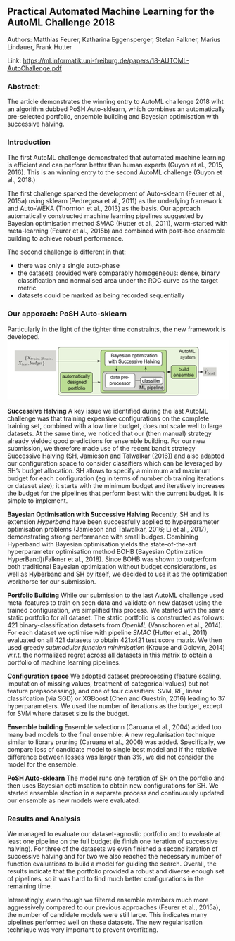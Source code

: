 ## Practical Automated Machine Learning for the AutoML Challenge 2018

Authors: Matthias Feurer, Katharina Eggensperger, Stefan Falkner, Marius Lindauer, Frank Hutter

Link: https://ml.informatik.uni-freiburg.de/papers/18-AUTOML-AutoChallenge.pdf

### Abstract:

The article demonstrates the winning entry to AutoML challenge 2018 wiht an algorithm dubbed PoSH Auto-sklearn, which combines an automatically pre-selected portfolio, ensemble building and Bayesian optimisation with successive halving. 

### Introduction
The first AutoML challenge demonstrated that automated machine learning is efficient and can perform better than human experts  (Guyon et al., 2015, 2016). This is an winning entry to the second AutoML challenge (Guyon et al., 2018.)

The first challenge sparked the development of Auto-sklearn (Feurer et al., 2015a) using sklearn  (Pedregosa et al., 2011) as the underlying framework and Auto-WEKA  (Thornton et al., 2013) as the basis. Our approach automatically constructed machine learning pipelines suggested by Bayesian optimisation method SMAC (Hutter et al., 2011), warm-started with meta-learning  (Feurer et al., 2015b) and combined with post-hoc ensemble building to achieve robust performance.

The second challenge is different in that:
- there was only a single auto-phase
- the datasets provided were comparably homogeneous: dense, binary classification and normalised area under the ROC curve as the target metric
- datasets could be marked as being recorded sequentially

### Our apporach: PoSH Auto-sklearn
Particularly in the light of the tighter time constraints, the new framework is developed. ![Image](https://github.com/zhangsushen1992/zhangsushen.github.io/blob/master/Research/Architectural_search/figures/auto_frame.png)

**Successive Halving**
A key issue we identified during the last AutoML challenge was that training expensive configurations on the complete training set, combined with a low time budget, does not scale well to large datasets. At the same time, we noticed that our (then manual) strategy already yielded good predictions for ensemble building. For our new submission, we therefore made use of the recent bandit strategy Successive Halving (SH, Jamieson and Talwalkar (2016)) and also adapted our configuration space to consider classifiers which can be leveraged by SH’s budget allocation. SH allows to specify a minimum and maximum budget for each configuration (eg in terms of number ob training iterations or dataset size); it starts with the minimum budget and iteratively increases the budget for the pipelines that perform best with the current budget. It is simple to implement.

**Bayesian Optimisation with Successive Halving**
Recently, SH and its extension _Hyperband_ have been successfully applied to hyperparameter optimisation problems (Jamieson
and Talwalkar, 2016; Li et al., 2017), demonstrating strong performance with small budges. Combining Hyperband with Bayesian optimisation yields the state-of-the-art hyperparameter optimisation method BOHB (Bayesian Optimization HyperBand)(Falkner et al., 2018). Since BOHB was shown to outperform both traditional Bayesian optimization without budget considerations, as well as Hyberband and SH by itself, we decided to use it as the optimization workhorse for our submission.

**Portfolio Building**
While our submission to the last AutoML challenge used meta-features to train on seen data and validate on new dataset using the trained configuration, we simplified this process. We started with the same static portfolio for all dataset. The static portfolio is constructed as follows: 421 binary-classification datasets from _OpenML_ (Vanschoren et al., 2014). For each dataset we optimise with pipeline _SMAC_ (Hutter et al., 2011) evaluated on all 421 datasets to obtain 421x421 test score matrix. We then used greedy _submodular function minimisation_ (Krause and Golovin, 2014) w.r.t. the normalized regret across all datasets in this matrix to obtain a portfolio of machine learning pipelines.

**Configuration space**
We adopted dataset preprocessing (feature scaling, imputation of missing values, treatment of categorical values) but not feature prepsocessing), and one of four classifiers: SVM, RF, linear classifcation (via SGD) or XGBoost (Chen and Guestrin, 2016) leading to 37 hyperparameters. We used the number of iterations as the budget, except for SVM where dataset size is the budget.

**Ensemble building**
Ensemble selectionn (Caruana et al., 2004) added too many bad models to the final ensemble. A new regularisation technique similar to library pruning  (Caruana et al., 2006) was added. Specifically, we compare loss of candidate model to single best model and if the relative difference between losses was larger than 3%, we did not consider the model for the ensemble.

**PoSH Auto-sklearn**
The model runs one iteration of SH on the porfolio and then uses Bayesian optiimsation to obtain new configurations for SH. We started ensemble slection in a separate process and continuously updated our ensemble as new models were evaluated.

### Results and Analysis
We managed to evaluate our dataset-agnostic portfolio and to evaluate at least one pipeline on the full budget (ie finish one iteration of successive halving). For three of the datasets we even finished a second iteration of successive halving and for two we also reached the necessary number of function evaluations to build a model for guiding the search. Overall, the results indicate that the portfolio provided a robust and diverse enough set of pipelines, so it was hard to find much better configurations in the remaining time. 

Interestingly, even though we filtered ensemble members much more aggressively compared to our previous approaches (Feurer et al., 2015a), the number of candidate models were still large. This indicates many pipelines performed well on these datasets. The new regularisation technique was very important to prevent overfitting.
